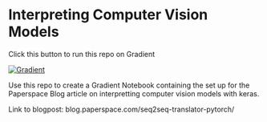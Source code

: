 # Interpreting Computer Vision Models

Click this button to run this repo on Gradient

[![Gradient](https://assets.paperspace.io/img/gradient-badge.svg)](https://console.paperspace.com/ml-showcase/notebook/rnn8gl3v3zn57yy?file=%2FInterpreting+Computer+Vision+models.ipynb)

Use this repo to create a Gradient Notebook containing the set up for the Paperspace Blog article on interpretting computer vision models with keras.

Link to blogpost: blog.paperspace.com/seq2seq-translator-pytorch/
